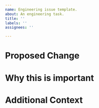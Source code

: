 ```yaml
---
name: Engineering issue template.
about: An engineering task.
title: ''
labels: ''
assignees: ''

---
```


# Proposed Change

# Why this is important

# Additional Context
